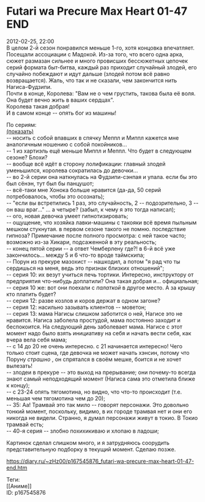 Futari wa Precure Max Heart 01-47 END
======================================

   
 2012-02-25, 22:00   
  В целом 2-й сезон понравился меньше 1-го, хотя концовка впечатляет. Посещали ассоциации с Мадокой. Из-за того, что всего одна арка, сюжет размазан сильнее и много провисших бессюжетных цепочек серий формата быт-битва, каждый раз приходит случайный злодей, его случайно побеждают и идут дальше (злодей потом всё равно возвращается). Жаль, что так и не сказали, чем закончится нить Нагиса-Фудзипи.   
 Почти в конце, Королева: "Вам не о чем грустить, такова была её воля. Она будет вечно жить в ваших сердцах".   
 Королева такая добрая!   
 И в самом конце -- опять бог из машины!   
   
 По сериям:   
  [(показать)](https://zHz00.diary.ru/p167545876.htm?index=1#linkmore167545876m1)      
 -- носить с собой впавших в спячку Меппл и Миппл кажется мне аналогичным ношению с собой покойников...   
 -- 1 из хартиэль ещё меньше Миппл и Меппл. Что будет в следующем сезоне? Блохи?   
 -- вообще всё идёт в сторону лолификации: главный злодей уменьшился, королева сократилась до девочки...   
 -- во 2-й серии она наткнулась на Фудзипи-сэнпая и упала. если бы это был сёнэн, тут был бы панцушот;   
 -- всё-таки мне Хонока больше нравится (да-да, 50 серий потребовалось, чтобы это осознать);   
 -- "если вы встретились 1 раз, это случайность, 2 -- подозрительно, 3 -- он ваш враг..." ... а четыре? (забыл, к чему я это тогда написал);   
 -- ого, новая девочка умеет гипнотизировать;   
 -- ощущение, что хозяйка лавки-машины с такояки всё время пыльным мешком стукнутая. в первом сезоне такого не помню. последствие гипноза? Примечание после полного просмотра: с ней такое часто; возможно из-за Хикари, подсаженной в эту реальность;   
 -- конец пятой серии -- а ответ Чемберлену где?! в 6-й всё уже закончилось... между 5 и 6 что-то вроде таймскипа;   
 -- Порун из прекуре мазохист -- нашкодил, а потом "я рад что ты сердишься на меня, ведь это признак близких отношений";   
 -- серия 10: их везут учиться печь тортики. Интересно, инструктору от предприятия что-нибудь доплатили? Она такая добрая и... официальная;   
 -- серия 10 же: вот они поехали с  *палаткой*  в другое место. А за крышу кто платить будет?   
 -- серия 12: разве козлов и коров держат в одном загоне?   
 -- серия 12: насильно зазывать клиентов -- моветон;   
 -- серия 13: мама Нагисы слишком заботится о ней, Нагисе это не нравится. Нагиса заболела простудой, мама постоянно заходит и беспокоится. На следующий день заболевает мама. Нагисе с этот момент надо было взять инициативу на себя и начать вести себя, как вчера вела себя мама;   
 -- c 14 до 20 не очень интересно. с 21 начинается интересно! Чего только стоит сцена, где девочка не может начать хэнсин, потому что Поруну  *страшно*  , он спрятался в своём мешке, боится и не хочет вылезать!   
 -- злодеи в прекуре -- это выход на прерывание; они почему-то всегда знают самый неподходящий момент (Нагиса сама это отметила ближе к концу);   
 -- с 23-24 опять тягомотина, но видно, что что-то происходит (т.е. меньшая чем тягомотина чем до 20);   
 -- 35: Аа! Трамвай это так мило -- говорят персонажи. Это довольно тонкий момент, поскольку, видимо, в их городе трамвая нет и они его никогда не видели. Странно, я думал персонажи живут в токио. В Токио трамвай есть;   
 -- 40-я серия -- злобно похихикиваю и хлопаю в ладоши;   
     
 Картинок сделал слишком много, и я затрудняюсь соорудить представительную подборку в текущий момент. Сделаю позже.   
    
 <https://diary.ru/~zHz00/p167545876_futari-wa-precure-max-heart-01-47-end.htm>   
   
 Теги:   
 [[Аниме]]   
 ID: p167545876